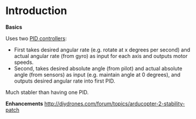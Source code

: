 # Introduction #


**Basics**

Uses two [PID controllers](http://brettbeauregard.com/blog/2011/04/improving-the-beginners-pid-introduction/):
  * First takes desired angular rate (e.g. rotate at x degrees per second) and actual angular rate (from gyro) as input for each axis and outputs motor speeds.
  * Second, takes desired absolute angle (from pilot) and actual absolute angle (from sensors) as input (e.g. maintain angle at 0 degrees), and outputs desired angular rate into first PID.

Much stabler than having one PID.

**Enhancements**
http://diydrones.com/forum/topics/arducopter-2-stability-patch